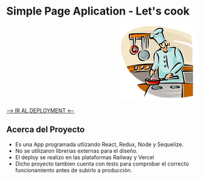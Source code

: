 # Simple Page Aplication - Let's cook

<p align="right">

  <img height="200" src="./cooking.png" />
</p>

[--> IR AL DEPLOYMENT <--](https://food-app-theta-two.vercel.app/)

## Acerca del Proyecto

-  Es una App programada utlizando React, Redux, Node y Sequelize.
-  No se utilizaron librerias externas para el diseño.
-  El deploy se realizo en las plataformas Railway y Vercel
-  Dicho proyecto tambien cuenta con tests para comprobar el correcto funcionamiento antes de subirlo a producción.
